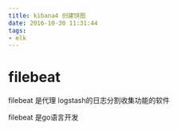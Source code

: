 ```yaml
---
title: kibana4 创建饼图
date: 2016-10-30 11:31:44
tags: 
- elk
---
```

# filebeat
<!-- more -->
filebeat 是代理 logstash的日志分割收集功能的软件

filebeat 是go语言开发